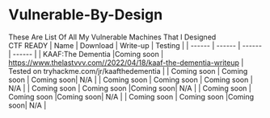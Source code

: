 # Vulnerable-By-Design
These Are List Of All My Vulnerable Machines That I Designed  
CTF READY
| Name | Download | Write-up | Testing |
| ------ | ------ | ------ | ------ |
| KAAF:The Dementia |Coming soon | https://www.thelastvvv.com//2022/04/18/kaaf-the-dementia-writeup | Tested on tryhackme.com/jr/kaafthedementia |
| Coming soon | Coming soon | Coming soon|  N/A |
| Coming soon | Coming soon | Coming soon | N/A |
| Coming soon | Coming soon |Coming soon| N/A |
| Coming soon | Coming soon |Coming soon| N/A |
| Coming soon | Coming soon |Coming soon| N/A |
